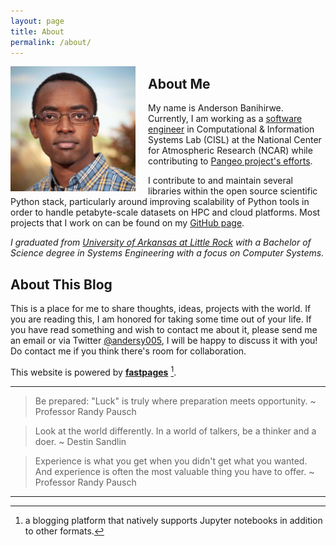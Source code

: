 ```yaml
---
layout: page
title: About
permalink: /about/
---
```



<img src="/images/anderson-profile.jpeg" align="left" width="200" style="padding-right:20px;"/>

## About Me

My name is Anderson Banihirwe. Currently, I am working as a [software engineer](https://staff.ucar.edu/users/abanihi) in Computational & Information Systems Lab (CISL) at the National Center for Atmospheric Research (NCAR) while contributing to [Pangeo project's efforts](http://pangeo.io/).

I contribute to and maintain several libraries within the open source scientific Python stack, particularly around improving scalability of Python tools in order to handle petabyte-scale datasets on HPC and cloud platforms. Most projects that I work on can be found on my [GitHub page](https://github.com/andersy005).



_I graduated from [University of Arkansas at Little Rock](http://ualr.edu/systemsengineering/) with a Bachelor of Science degree in Systems Engineering with a focus on Computer Systems._



## About This Blog


This is a place for me to share thoughts, ideas, projects with the world. If you are reading this, I am honored for taking some time out of your life. If you have read something and wish to contact me about it, please send me an email or via Twitter [@andersy005](https://twitter.com/andersy005), I will be happy to discuss it with you! Do contact me if you think there's room for collaboration.

    
This website is powered by **[fastpages](https://github.com/fastai/fastpages)** [^1].



[^1]:a blogging platform that natively supports Jupyter notebooks in addition to other formats.

----

> Be prepared: "Luck" is truly where preparation meets opportunity. ~ Professor Randy Pausch

> Look at the world differently. In a world of talkers,  be a thinker and a doer. ~ Destin Sandlin

> Experience is what you get when you didn't get what you wanted. And experience is often the most valuable thing you have to offer. ~ Professor Randy Pausch

-----